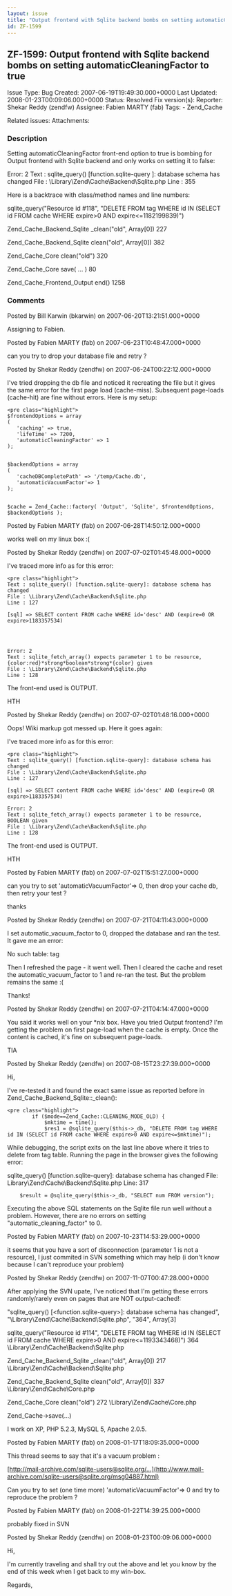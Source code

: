 ```yaml
---
layout: issue
title: "Output frontend with Sqlite backend bombs on setting automaticCleaningFactor to true"
id: ZF-1599
---
```


ZF-1599: Output frontend with Sqlite backend bombs on setting automaticCleaningFactor to true
---------------------------------------------------------------------------------------------

 Issue Type: Bug Created: 2007-06-19T19:49:30.000+0000 Last Updated: 2008-01-23T00:09:06.000+0000 Status: Resolved Fix version(s): 
 Reporter:  Shekar Reddy (zendfw)  Assignee:  Fabien MARTY (fab)  Tags: - Zend\_Cache
 
 Related issues: 
 Attachments: 
### Description

Setting automaticCleaningFactor front-end option to true is bombing for Output frontend with Sqlite backend and only works on setting it to false:

Error: 2 Text : sqlite\_query() [function.sqlite-query ]: database schema has changed File : \\Library\\Zend\\Cache\\Backend\\Sqlite.php Line : 355

Here is a backtrace with class/method names and line numbers:

sqlite\_query("Resource id #118", "DELETE FROM tag WHERE id IN (SELECT id FROM cache WHERE expire>0 AND expire<=1182199839)")

Zend\_Cache\_Backend\_Sqlite \_clean("old", Array[0]) 227

Zend\_Cache\_Backend\_Sqlite clean("old", Array[0]) 382

Zend\_Cache\_Core clean("old") 320

Zend\_Cache\_Core save( ... ) 80

Zend\_Cache\_Frontend\_Output end() 1258

 

 

### Comments

Posted by Bill Karwin (bkarwin) on 2007-06-20T13:21:51.000+0000

Assigning to Fabien.

 

 

Posted by Fabien MARTY (fab) on 2007-06-23T10:48:47.000+0000

can you try to drop your database file and retry ?

 

 

Posted by Shekar Reddy (zendfw) on 2007-06-24T00:22:12.000+0000

I've tried dropping the db file and noticed it recreating the file but it gives the same error for the first page load (cache-miss). Subsequent page-loads (cache-hit) are fine without errors. Here is my setup:

 
    <pre class="highlight">
    $frontendOptions = array
    (
       'caching' => true,
       'lifeTime' => 7200,
       'automaticCleaningFactor' => 1
    );
    
    
    $backendOptions = array
    (
       'cacheDBCompletePath' => '/temp/Cache.db',
       'automaticVacuumFactor'=> 1
    );
    
    
    $cache = Zend_Cache::factory( 'Output', 'Sqlite', $frontendOptions, $backendOptions );


 

 

Posted by Fabien MARTY (fab) on 2007-06-28T14:50:12.000+0000

works well on my linux box :(

 

 

Posted by Shekar Reddy (zendfw) on 2007-07-02T01:45:48.000+0000

I've traced more info as for this error:

 
    <pre class="highlight">
    Text : sqlite_query() [function.sqlite-query]: database schema has changed 
    File : \Library\Zend\Cache\Backend\Sqlite.php 
    Line : 127 
    
    [sql] => SELECT content FROM cache WHERE id='desc' AND (expire=0 OR expire>1183357534)
    
    
    
    
    Error: 2 
    Text : sqlite_fetch_array() expects parameter 1 to be resource, {color:red}*strong*boolean*strong*{color} given 
    File : \Library\Zend\Cache\Backend\Sqlite.php 
    Line : 128 


The front-end used is OUTPUT.

HTH

 

 

Posted by Shekar Reddy (zendfw) on 2007-07-02T01:48:16.000+0000

Oops! Wiki markup got messed up. Here it goes again:

I've traced more info as for this error:

 
    <pre class="highlight">
    Text : sqlite_query() [function.sqlite-query]: database schema has changed 
    File : \Library\Zend\Cache\Backend\Sqlite.php 
    Line : 127 
    
    [sql] => SELECT content FROM cache WHERE id='desc' AND (expire=0 OR expire>1183357534)
    
    Error: 2 
    Text : sqlite_fetch_array() expects parameter 1 to be resource, BOOLEAN given 
    File : \Library\Zend\Cache\Backend\Sqlite.php 
    Line : 128


The front-end used is OUTPUT.

HTH

 

 

Posted by Fabien MARTY (fab) on 2007-07-02T15:51:27.000+0000

can you try to set 'automaticVacuumFactor'=> 0, then drop your cache db, then retry your test ?

thanks

 

 

Posted by Shekar Reddy (zendfw) on 2007-07-21T04:11:43.000+0000

I set automatic\_vacuum\_factor to 0, dropped the database and ran the test. It gave me an error:

No such table: tag

Then I refreshed the page - it went well. Then I cleared the cache and reset the automatic\_vacuum\_factor to 1 and re-ran the test. But the problem remains the same :(

Thanks!

 

 

Posted by Shekar Reddy (zendfw) on 2007-07-21T04:14:47.000+0000

You said it works well on your \*nix box. Have you tried Output frontend? I'm getting the problem on first page-load when the cache is empty. Once the content is cached, it's fine on subsequent page-loads.

TIA

 

 

Posted by Shekar Reddy (zendfw) on 2007-08-15T23:27:39.000+0000

Hi,

I've re-tested it and found the exact same issue as reported before in Zend\_Cache\_Backend\_Sqlite::\_clean():

 
    <pre class="highlight">
            if ($mode==Zend_Cache::CLEANING_MODE_OLD) {
                $mktime = time();
                $res1 = @sqlite_query($this->_db, "DELETE FROM tag WHERE id IN (SELECT id FROM cache WHERE expire>0 AND expire<=$mktime)");


While debugging, the script exits on the last line above where it tries to delete from tag table. Running the page in the browser gives the following error:

sqlite\_query() [function.sqlite-query]: database schema has changed File: Library\\Zend\\Cache\\Backend\\Sqlite.php Line: 317

 
        $result = @sqlite_query($this->_db, "SELECT num FROM version");


Executing the above SQL statements on the Sqlite file run well without a problem. However, there are no errors on setting "automatic\_cleaning\_factor" to 0.

 

 

Posted by Fabien MARTY (fab) on 2007-10-23T14:53:29.000+0000

it seems that you have a sort of disconnection (parameter 1 is not a resource), I just commited in SVN something which may help (i don't know because I can't reproduce your problem)

 

 

Posted by Shekar Reddy (zendfw) on 2007-11-07T00:47:28.000+0000

After applying the SVN upate, I've noticed that I'm getting these errors randomly/rarely even on pages that are NOT output-cached!:

"sqlite\_query() [<function.sqlite-query>]: database schema has changed", "\\Library\\Zend\\Cache\\Backend\\Sqlite.php", "364", Array[3]

sqlite\_query("Resource id #114", "DELETE FROM tag WHERE id IN (SELECT id FROM cache WHERE expire>0 AND expire<=1193343468)") 364 \\Library\\Zend\\Cache\\Backend\\Sqlite.php

Zend\_Cache\_Backend\_Sqlite \_clean("old", Array[0]) 217 \\Library\\Zend\\Cache\\Backend\\Sqlite.php

Zend\_Cache\_Backend\_Sqlite clean("old", Array[0]) 337 \\Library\\Zend\\Cache\\Core.php

Zend\_Cache\_Core clean("old") 272 \\Library\\Zend\\Cache\\Core.php

Zend\_Cache->save(...)

I work on XP, PHP 5.2.3, MySQL 5, Apache 2.0.5.

 

 

Posted by Fabien MARTY (fab) on 2008-01-17T18:09:35.000+0000

This thread seems to say that it's a vacuum problem :

[http://mail-archive.com/sqlite-users@sqlite.org/…](http://www.mail-archive.com/sqlite-users@sqlite.org/msg04887.html)

Can you try to set (one time more) 'automaticVacuumFactor'=> 0 and try to reproduce the problem ?

 

 

Posted by Fabien MARTY (fab) on 2008-01-22T14:39:25.000+0000

probably fixed in SVN

 

 

Posted by Shekar Reddy (zendfw) on 2008-01-23T00:09:06.000+0000

Hi,

I'm currently traveling and shall try out the above and let you know by the end of this week when I get back to my win-box.

Regards,

 

 